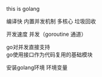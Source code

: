 this is golang  

编译快 内置并发机制 多核心 垃圾回收  
  
开发速度 并发（goroutine 通道）  

go对并发直接支持  
go使用接口作为代码复用的基础模块  


安装golang环境 环境变量  


